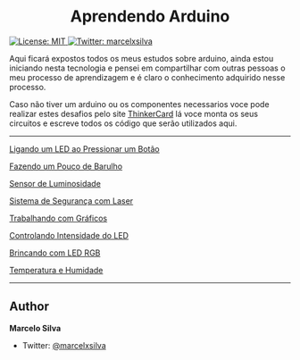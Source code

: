 <h1 align="center">Aprendendo Arduino</h1>
<p>
  <a href="#" target="_blank">
    <img alt="License: MIT" src="https://img.shields.io/badge/License-MIT-yellow.svg" />
  </a>
  <a href="https://twitter.com/marcelxsilva" target="_blank">
    <img alt="Twitter: marcelxsilva" src="https://img.shields.io/twitter/follow/marcelxsilva.svg?style=social" />
  </a>
</p>

> 

Aqui ficará expostos todos os meus estudos sobre arduino, ainda estou iniciando nesta tecnologia e pensei em compartilhar com outras pessoas o meu processo de aprendizagem e é claro o conhecimento adquirido nesse processo.

Caso não tiver um arduino ou os componentes necessarios voce pode realizar estes desafios pelo site [ThinkerCard](https://www.tinkercad.com) lá voce monta os seus circuitos e escreve todos os código que serão utilizados aqui.

<hr/>

[Ligando um LED ao Pressionar um Botão](HIGH_LOW_LEB_BUTTON/HIGH_LOW_LEB_BUTTON.md)

[Fazendo um Pouco de Barulho](PROJECT_BUZZER/PROJECT_BUZZER.md)

[Sensor de Luminosidade](LIGHT_SENSOR/LIGHT_SENSOR.md)

[Sistema de Segurança com Laser](LASER_SENSOR_SECURITY/LASER_SENSOR_SECURITY.md)

[Trabalhando com Gráficos](WORKING_GRAPHICS/WORKING_GRAPHICS.md)

[Controlando Intensidade do LED](DIMMER_LED/DIMMER_LED.md)

[Brincando com LED RGB](LED_RGB/LED_RGB.md)

[Temperatura e Humidade](TEMPERATURE_AND_HUMIDITY/TEMPERATURE_AND_HUMIDITY.md)

<hr/>

## Author

 **Marcelo Silva**

* Twitter: [@marcelxsilva](https://twitter.com/marcelxsilva)

